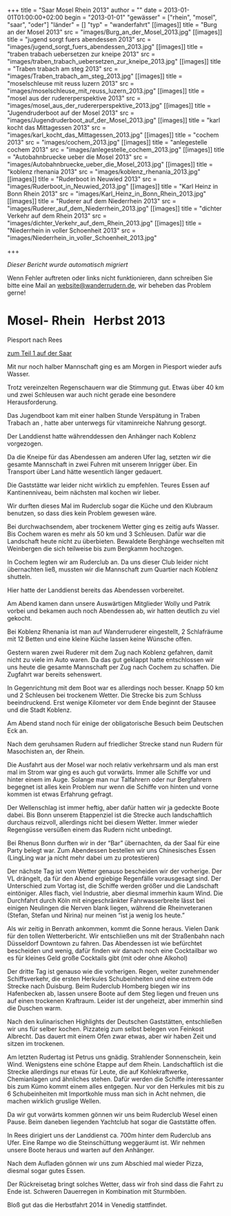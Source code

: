 +++
title = "Saar Mosel Rhein 2013"
author = ""
date = 2013-01-01T01:00:00+02:00
begin = "2013-01-01"
"gewässer" = ["rhein", "mosel", "saar", "oder"]
"länder" = []
"typ" = "wanderfahrt"
[[images]]
title = "Burg an der Mosel 2013"
src = "images/Burg_an_der_Mosel_2013.jpg"
[[images]]
title = "jugend sorgt fuers abendessen 2013"
src = "images/jugend_sorgt_fuers_abendessen_2013.jpg"
[[images]]
title = "traben trabach uebersetzen zur kneipe 2013"
src = "images/traben_trabach_uebersetzen_zur_kneipe_2013.jpg"
[[images]]
title = "Traben trabach am steg 2013"
src = "images/Traben_trabach_am_steg_2013.jpg"
[[images]]
title = "moselschleuse mit reuss luzern 2013"
src = "images/moselschleuse_mit_reuss_luzern_2013.jpg"
[[images]]
title = "mosel aus der rudererperspektive 2013"
src = "images/mosel_aus_der_rudererperspektive_2013.jpg"
[[images]]
title = "Jugendruderboot auf der Mosel 2013"
src = "images/Jugendruderboot_auf_der_Mosel_2013.jpg"
[[images]]
title = "karl kocht das Mittagessen 2013"
src = "images/karl_kocht_das_Mittagessen_2013.jpg"
[[images]]
title = "cochem 2013"
src = "images/cochem_2013.jpg"
[[images]]
title = "anlegestelle cochem 2013"
src = "images/anlegestelle_cochem_2013.jpg"
[[images]]
title = "Autobahnbruecke ueber die Mosel 2013"
src = "images/Autobahnbruecke_ueber_die_Mosel_2013.jpg"
[[images]]
title = "koblenz rhenania 2013"
src = "images/koblenz_rhenania_2013.jpg"
[[images]]
title = "Ruderboot in Neuwied 2013"
src = "images/Ruderboot_in_Neuwied_2013.jpg"
[[images]]
title = "Karl Heinz in Bonn Rhein 2013"
src = "images/Karl_Heinz_in_Bonn_Rhein_2013.jpg"
[[images]]
title = "Ruderer auf dem Niederrhein 2013"
src = "images/Ruderer_auf_dem_Niederrhein_2013.jpg"
[[images]]
title = "dichter Verkehr auf dem Rhein 2013"
src = "images/dichter_Verkehr_auf_dem_Rhein_2013.jpg"
[[images]]
title = "Niederrhein in voller Schoenheit 2013"
src = "images/Niederrhein_in_voller_Schoenheit_2013.jpg"

+++


*Dieser Bericht wurde automatisch migriert*

Wenn Fehler auftreten oder links nicht funktionieren, dann schreiben Sie bitte eine Mail an website@wanderrudern.de, wir beheben das Problem gerne!



# Mosel- Rhein   Herbst 2013


Piesport nach Rees

[zum Teil 1 auf der Saar](/berichte/2013/saar_mosel_rhein_2013)

Mit nur noch halber Mannschaft ging es am Morgen in Piesport wieder aufs Wasser.

Trotz vereinzelten Regenschauern war die Stimmung gut. Etwas über 40 km und zwei Schleusen war auch nicht gerade eine besondere Herausforderung.

Das Jugendboot kam mit einer halben Stunde Verspätung in Traben Trabach an , hatte aber unterwegs für vitaminreiche Nahrung gesorgt.

Der Landdienst hatte währenddessen den Anhänger nach Koblenz vorgezogen.

Da die Kneipe für das Abendessen am anderen Ufer lag, setzten wir die gesamte Mannschaft in zwei Fuhren mit unserem Inrigger über. Ein Transport über Land hätte wesentlich länger gedauert.

Die Gaststätte war leider nicht wirklich zu empfehlen. Teures Essen auf Kantinenniveau, beim nächsten mal kochen wir lieber.

Wir durften dieses Mal im Ruderclub sogar die Küche und den Klubraum benutzen, so dass dies kein Problem gewesen wäre.

Bei durchwachsendem, aber trockenem Wetter ging es zeitig aufs Wasser. Bis Cochem waren es mehr als 50 km und 3 Schleusen. Dafür war die Landschaft heute nicht zu überbieten. Bewaldete Berghänge wechselten mit Weinbergen die sich teilweise bis zum Bergkamm hochzogen.

In Cochem legten wir am Ruderclub an. Da uns dieser Club leider nicht übernachten ließ, mussten wir die Mannschaft zum Quartier nach Koblenz shutteln.

Hier hatte der Landdienst bereits das Abendessen vorbereitet.

Am Abend kamen dann unsere Auswärtigen Mitglieder Wolly und Patrik vorbei und bekamen auch noch Abendessen ab, wir hatten deutlich zu viel gekocht.

Bei Koblenz Rhenania ist man auf Wanderruderer eingestellt, 2 Schlafräume mit 12 Betten und eine kleine Küche lassen keine Wünsche offen.

Gestern waren zwei Ruderer mit dem Zug nach Koblenz gefahren, damit nicht zu viele im Auto waren. Da das gut geklappt hatte entschlossen wir uns heute die gesamte Mannschaft per Zug nach Cochem zu schaffen. Die Zugfahrt war bereits sehenswert.

In Gegenrichtung mit dem Boot war es allerdings noch besser. Knapp 50 km und 2 Schleusen bei trockenem Wetter. Die Strecke bis zum Schluss beeindruckend. Erst wenige Kilometer vor dem Ende beginnt der Stausee und die Stadt Koblenz.

Am Abend stand noch für einige der obligatorische Besuch beim Deutschen Eck an.

Nach dem geruhsamen Rudern auf friedlicher Strecke stand nun Rudern für Masochisten an, der Rhein.

Die Ausfahrt aus der Mosel war noch relativ verkehrsarm und als man erst mal im Strom war ging es auch gut vorwärts. Immer alle Schiffe vor und hinter einem im Auge. Solange man nur Talfahrern oder nur Bergfahrern begegnet ist alles kein Problem nur wenn die Schiffe von hinten und vorne kommen ist etwas Erfahrung gefragt.

Der Wellenschlag ist immer heftig, aber dafür hatten wir ja gedeckte Boote dabei. Bis Bonn unserem Etappenziel ist die Strecke auch landschaftlich durchaus reizvoll, allerdings nicht bei diesem Wetter. Immer wieder Regengüsse versüßen einem das Rudern nicht unbedingt.

Bei Rhenus Bonn durften wir in der “Bar” übernachten, da der Saal für eine Party belegt war. Zum Abendessen bestellen wir uns Chinesisches Essen (LingLing war ja nicht mehr dabei um zu protestieren)

Der nächste Tag ist vom Wetter genauso bescheiden wir der vorherige. Der VL drängelt, da für den Abend ergiebige Regenfälle vorausgesagt sind. Der Unterschied zum Vortag ist, die Schiffe werden größer und die Landschaft eintöniger. Alles flach, viel Industrie, aber diesmal immerhin kaum Wind. Die Durchfahrt durch Köln mit eingeschränkter Fahrwasserbreite lässt bei einigen Neulingen die Nerven blank liegen, während die Rheinveteranen (Stefan, Stefan und Nirina) nur meinen “ist ja wenig los heute.”

Als wir zeitig in Benrath ankommen, kommt die Sonne heraus. Vielen Dank für den tollen Wetterbericht. Wir entschließen uns mit der Straßenbahn nach Düsseldorf Downtown zu fahren. Das Abendessen ist wie befürchtet bescheiden und wenig, dafür finden wir danach noch eine Cocktailbar wo es für kleines Geld große Cocktails gibt (mit oder ohne Alkohol)

Der dritte Tag ist genauso wie die vorherigen. Regen, weiter zunehmender Schiffsverkehr, die ersten Herkules Schubeinheiten und eine extrem öde Strecke nach Duisburg. Beim Ruderclub Homberg biegen wir ins Hafenbecken ab, lassen unsere Boote auf dem Steg liegen und freuen uns auf einen trockenen Kraftraum. Leider ist der ungeheizt, aber immerhin sind die Duschen warm.

Nach den kulinarischen Highlights der Deutschen Gaststätten, entschließen wir uns für selber kochen. Pizzateig zum selbst belegen von Feinkost Albrecht. Das dauert mit einem Ofen zwar etwas, aber wir haben Zeit und sitzen im trockenen.

Am letzten Rudertag ist Petrus uns gnädig. Strahlender Sonnenschein, kein Wind. Wenigstens eine schöne Etappe auf dem Rhein. Landschaftlich ist die Strecke allerdings nur etwas für Leute, die auf Kohlekraftwerke, Chemianlagen und ähnliches stehen. Dafür werden die Schiffe interessanter bis zum Kümo kommt einem alles entgegen. Nur vor den Herkules mit bis zu 6 Schubeinheiten mit Importkohle muss man sich in Acht nehmen, die machen wirklich gruslige Wellen.

Da wir gut vorwärts kommen gönnen wir uns beim Ruderclub Wesel einen Pause. Beim daneben liegenden Yachtclub hat sogar die Gaststätte offen.

In Rees dirigiert uns der Landdienst ca. 700m hinter dem Ruderclub ans Ufer. Eine Rampe wo die Steinschüttung weggeräumt ist. Wir nehmen unsere Boote heraus und warten auf den Anhänger.

Nach dem Aufladen gönnen wir uns zum Abschied mal wieder Pizza, diesmal sogar gutes Essen.

Der Rückreisetag bringt solches Wetter, dass wir froh sind dass die Fahrt zu Ende ist. Schweren Dauerregen in Kombination mit Sturmböen.

Bloß gut das die Herbstfahrt 2014 in Venedig stattfindet.